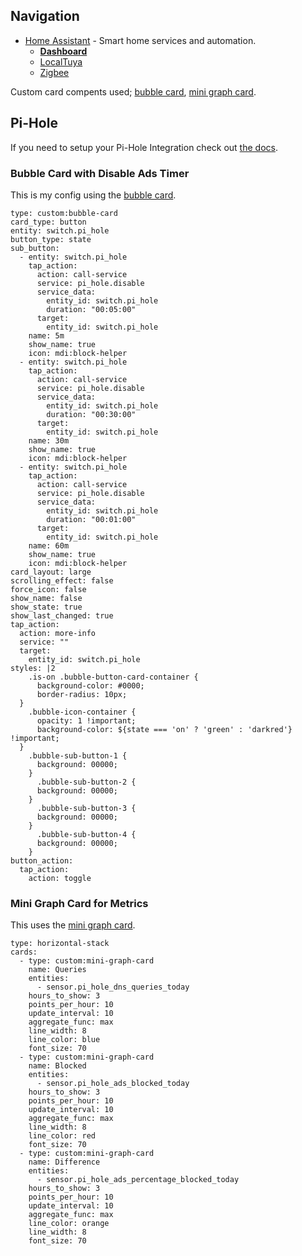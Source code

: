 ## Navigation
* [Home Assistant](https://github.com/TechHutTV/homelab/tree/main/homeassistant) - Smart home services and automation.
  - [__Dashboard__](https://github.com/TechHutTV/homelab/tree/main/homeassistant/dashboard)
  - [LocalTuya](https://github.com/TechHutTV/homelab/tree/main/homeassistant/localtuya)
  - [Zigbee](https://github.com/TechHutTV/homelab/tree/main/homeassistant/zigbee)

Custom card compents used; [bubble card](https://github.com/Clooos/Bubble-Card), [mini graph card](https://github.com/kalkih/mini-graph-card).

## Pi-Hole

If you need to setup your Pi-Hole Integration check out [the docs](https://www.home-assistant.io/integrations/pi_hole/).

### Bubble Card with Disable Ads Timer
This is my config using the [bubble card](https://github.com/Clooos/Bubble-Card).
```
type: custom:bubble-card
card_type: button
entity: switch.pi_hole
button_type: state
sub_button:
  - entity: switch.pi_hole
    tap_action:
      action: call-service
      service: pi_hole.disable
      service_data:
        entity_id: switch.pi_hole
        duration: "00:05:00"
      target:
        entity_id: switch.pi_hole
    name: 5m
    show_name: true
    icon: mdi:block-helper
  - entity: switch.pi_hole
    tap_action:
      action: call-service
      service: pi_hole.disable
      service_data:
        entity_id: switch.pi_hole
        duration: "00:30:00"
      target:
        entity_id: switch.pi_hole
    name: 30m
    show_name: true
    icon: mdi:block-helper
  - entity: switch.pi_hole
    tap_action:
      action: call-service
      service: pi_hole.disable
      service_data:
        entity_id: switch.pi_hole
        duration: "00:01:00"
      target:
        entity_id: switch.pi_hole
    name: 60m
    show_name: true
    icon: mdi:block-helper
card_layout: large
scrolling_effect: false
force_icon: false
show_name: false
show_state: true
show_last_changed: true
tap_action:
  action: more-info
  service: ""
  target:
    entity_id: switch.pi_hole
styles: |2
    .is-on .bubble-button-card-container {
      background-color: #0000;
      border-radius: 10px;
  }
    .bubble-icon-container {
      opacity: 1 !important;
      background-color: ${state === 'on' ? 'green' : 'darkred'} !important;
  }
    .bubble-sub-button-1 {
      background: 00000;
    }
      .bubble-sub-button-2 {
      background: 00000;
    }
      .bubble-sub-button-3 {
      background: 00000;
    }
      .bubble-sub-button-4 {
      background: 00000;
    }
button_action:
  tap_action:
    action: toggle

```
### Mini Graph Card for Metrics
This uses the [mini graph card](https://github.com/kalkih/mini-graph-card).
```
type: horizontal-stack
cards:
  - type: custom:mini-graph-card
    name: Queries
    entities:
      - sensor.pi_hole_dns_queries_today
    hours_to_show: 3
    points_per_hour: 10
    update_interval: 10
    aggregate_func: max
    line_width: 8
    line_color: blue
    font_size: 70
  - type: custom:mini-graph-card
    name: Blocked
    entities:
      - sensor.pi_hole_ads_blocked_today
    hours_to_show: 3
    points_per_hour: 10
    update_interval: 10
    aggregate_func: max
    line_width: 8
    line_color: red
    font_size: 70
  - type: custom:mini-graph-card
    name: Difference
    entities:
      - sensor.pi_hole_ads_percentage_blocked_today
    hours_to_show: 3
    points_per_hour: 10
    update_interval: 10
    aggregate_func: max
    line_color: orange
    line_width: 8
    font_size: 70

```
